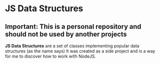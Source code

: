 # JS Data Structures

## Important: This is a personal repository and should not be used by another projects

**JS Data Structures** are a set of classes implementing popular data structures (as the name says)
It was created as a side project and is a way for me to discover how to work with NodeJS.
